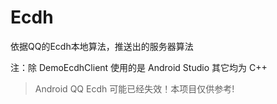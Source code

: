 # Ecdh
依据QQ的Ecdh本地算法，推送出的服务器算法

注：除 DemoEcdhClient 使用的是 Android Studio 其它均为 C++

> Android QQ Ecdh 可能已经失效！本项目仅供参考!
